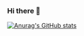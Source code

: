### Hi there 👋
[![Anurag's GitHub stats](https://github-readme-stats.vercel.app/api?username=xkn33l)](https://github.com/anuraghazra/github-readme-stats)

<!--
**xKn33l/xkn33l** is a ✨ _special_ ✨ repository because its `README.md` (this file) appears on your GitHub profile.

Here are some ideas to get you started:

- 🔭 I’m currently working on ...
- 🌱 I’m currently learning ...
- 👯 I’m looking to collaborate on ...
- 🤔 I’m looking for help with ...
- 💬 Ask me about ...
- 📫 How to reach me: ...
- 😄 Pronouns: ...
- ⚡ Fun fact: ...
-->
